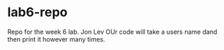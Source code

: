 # lab6-repo
Repo for the week 6 lab.
Jon Lev
OUr code will take a users name dand then print it however many times. 
